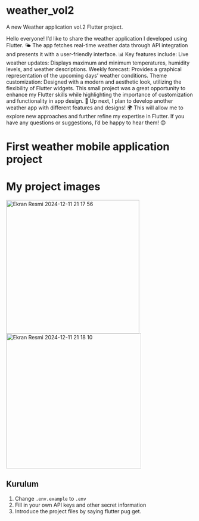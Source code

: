 # weather_vol2

A new Weather application vol.2 Flutter project.

Hello everyone! I’d like to share the weather application I developed using Flutter. 🌤️ The app fetches real-time weather data through API integration and presents it with a user-friendly interface. 📊 Key features include:
Live weather updates: Displays maximum and minimum temperatures, humidity levels, and weather descriptions.
Weekly forecast: Provides a graphical representation of the upcoming days’ weather conditions.
Theme customization: Designed with a modern and aesthetic look, utilizing the flexibility of Flutter widgets.
This small project was a great opportunity to enhance my Flutter skills while highlighting the importance of customization and functionality in app design. 🚀 Up next, I plan to develop another weather app with different features and designs! 🌍 This will allow me to explore new approaches and further refine my expertise in Flutter.
If you have any questions or suggestions, I’d be happy to hear them! 😊


# First weather mobile application project

# My project images
<img width="357" alt="Ekran Resmi 2024-12-11 21 17 56" src="https://github.com/user-attachments/assets/6245d8de-7caa-40a1-bf7a-30a101a92a13" />
<img width="362" alt="Ekran Resmi 2024-12-11 21 18 10" src="https://github.com/user-attachments/assets/d97c08be-93b1-4b3d-ae7f-244dd72a046b" />


## Kurulum

1. Change `.env.example` to `.env`
2. Fill in your own API keys and other secret information
3. Introduce the project files by saying flutter pug get.
